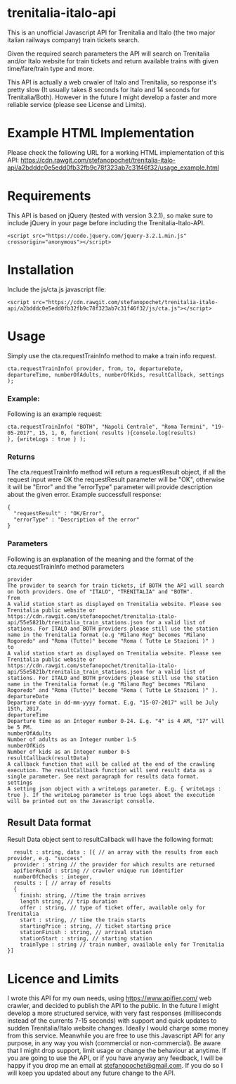 # trenitalia-italo-api

This is an unofficial Javascript API for Trenitalia and Italo (the two major italian railways company) train tickets search.

Given the required search parameters the API will search on Trenitalia and/or Italo website for train tickets and return available trains with given time/fare/train type and more.

This API is actually a web crwaler of Italo and Trenitalia, so response it's pretty slow (It usually takes 8 seconds for Italo and 14 seconds for Trenitalia/Both). However in the future I might develop a faster and more reliable service (please see License and Limits).

# Example HTML Implementation
Please check the following URL for a working HTML implementation of this API:
https://cdn.rawgit.com/stefanopochet/trenitalia-italo-api/a2bdddc0e5edd0fb32fb9c78f323ab7c31f46f32/usage_example.html

# Requirements
This API is based on jQuery (tested with version 3.2.1), so make sure to include jQuery in your page before including the Trenitalia-Italo-API.
```
<script src="https://code.jquery.com/jquery-3.2.1.min.js" crossorigin="anonymous"></script>
```
# Installation
Include the js/cta.js javascript file:
```
<script src="https://cdn.rawgit.com/stefanopochet/trenitalia-italo-api/a2bdddc0e5edd0fb32fb9c78f323ab7c31f46f32/js/cta.js"></script>
```

# Usage
Simply use the cta.requestTrainInfo method to make a train info request.
```
cta.requestTrainInfo( provider, from, to, departureDate, departureTime, numberOfAdults, numberOfKids, resultCallback, settings );
```
### Example:
Following is an example request:
```
cta.requestTrainInfo( "BOTH", "Napoli Centrale", "Roma Termini", "19-05-2017", 15, 1, 0, function( results ){console.log(results)
}, {writeLogs : true } );
```

### Returns
The cta.requestTrainInfo method will return a requestResult object, if all the request input were OK the requestResult parameter will be "OK", otherwise it will be "Error" and the "errorType" parameter will provide description about the given error.
Example successfull response:
``` 
{
  "requestResult" : "OK/Error",
  "errorType" : "Description of the error"
}
```

### Parameters
Following is an explanation of the meaning and the format of the cta.requestTrainInfo method parameters
```
provider
The provider to search for train tickets, if BOTH the API will search on both providers. One of "ITALO", "TRENITALIA" and "BOTH". 
from 
A valid station start as displayed on Trenitalia website. Please see Trenitalia public website or https://cdn.rawgit.com/stefanopochet/trenitalia-italo-api/55e5821b/trenitalia_train_stations.json for a valid list of stations. For ITALO and BOTH providers please still use the station name in the Trenitalia format (e.g "Milano Rog" becomes "Milano Rogoredo" and "Roma (Tutte)" become "Roma ( Tutte Le Stazioni )" )
to 
A valid station start as displayed on Trenitalia website. Please see Trenitalia public website or https://cdn.rawgit.com/stefanopochet/trenitalia-italo-api/55e5821b/trenitalia_train_stations.json for a valid list of stations. For ITALO and BOTH providers please still use the station name in the Trenitalia format (e.g "Milano Rog" becomes "Milano Rogoredo" and "Roma (Tutte)" become "Roma ( Tutte Le Stazioni )" ).
departureDate
Departure date in dd-mm-yyyy format. E.g. "15-07-2017" will be July 15th, 2017.
departureTime 
Departure time as an Integer number 0-24. E.g. "4" is 4 AM, "17" will be 5 PM. 
numberOfAdults 
Number of adults as an Integer number 1-5
numberOfKids 
Number of kids as an Integer number 0-5
resultCallback(resultData) 
A callback function that will be called at the end of the crawling execution. The resultCallback function will send result data as a single parameter. See next paragraph for results data format.
settings
A setting json object with a writeLogs parameter. E.g. { writeLogs : true }. If the writeLog parameter is true logs about the execution will be printed out on the Javascript consolle.
```

## Result Data format
Result Data object sent to resultCallback will have the following format:
```
  result : string, data : [{ // an array with the results from each provider, e.g. "success"
  provider : string // the provider for which results are returned
  apifierRunId : string // crawler unique run identifier
  numberOfChecks : integer,
  results : [ // array of results
  { 
    finish: string, //time the train arrives
    length string, // trip duration
    offer : string, // type of ticket offer, available only for Trenitalia
    start : string, // time the train starts
    startingPrice : string, // ticket starting price
    stationFinish : string, // arrival station
    stationStart : string, // starting station
    trainType : string // train number, available only for Trenitalia  
}]
```

# Licence and Limits
I wrote this API for my own needs, using https://www.apifier.com/ web crawler, and decided to publish the API to the public.
In the future I might develop a more structured service, with very fast responses (milliseconds instead of the currents 7-15 seconds) with support and quick updates to sudden Trenitalia/Italo website changes. Ideally I would charge some money from this service.
Meanwhile you are free to use this Javascript API for any purpose, in any way you wish (commercial or non-commercial). 
Be aware that I might drop support, limit usage or change the behaviour at anytime.
If you are going to use the API, or if you have anyway any feedback, I will be happy if you drop me an email at stefanopochet@gmail.com. If you do so I will keep you updated about any future change to the API.
